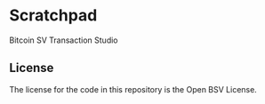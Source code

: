 # Scratchpad

Bitcoin SV Transaction Studio

## License

The license for the code in this repository is the Open BSV License.
